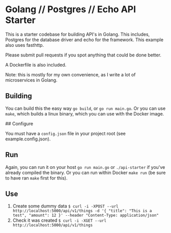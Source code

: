 # Golang // Postgres // Echo API Starter

This is a starter codebase for building API's in Golang. This includes, Postgres for the database driver and echo for the framework. This example also uses fasthttp. 

Please submit pull requests if you spot anything that could be done better.

A Dockerfile is also included. 

Note: this is mostly for my own convenience, as I write a lot of microservices in Golang. 

## Building

You can build this the easy way `go build`, or `go run main.go`. Or you can use `make`, which builds a linux binary, which you can use with the Docker image.

## Configure

You must have a `config.json` file in your project root (see example.config.json). 

## Run

Again, you can run it on your host `go run main.go` or `./api-starter` if you've already compiled the binary. Or you can run within Docker `make run` (be sure to have ran `make` first for this). 

## Use
1. Create some dummy data `$ curl -i -XPOST --url http://localhost:5000/api/v1/things -d '{ "title": "This is a test", "amount": 12 }' --header "Content-Type: application/json"` 
2. Check it was created `$ curl -i -XGET --url http://localhost:5000/api/v1/things`
